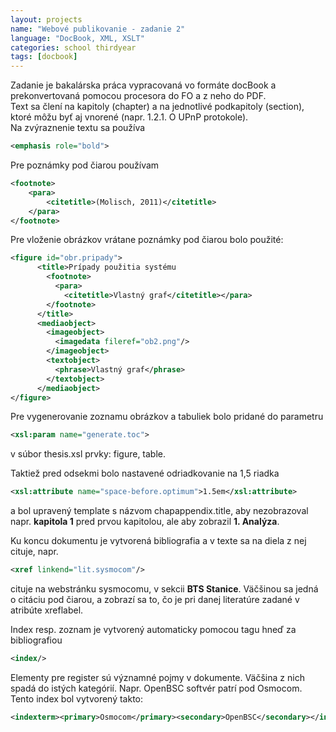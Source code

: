 ```yaml
---
layout: projects
name: "Webové publikovanie - zadanie 2"
language: "DocBook, XML, XSLT"
categories: school thirdyear
tags: [docbook]
---
```


Zadanie je bakalárska práca vypracovaná vo formáte docBook a prekonvertovaná pomocou procesora do FO a z neho do PDF.  
Text sa člení na kapitoly (chapter) a na jednotlivé podkapitoly (section), ktoré môžu byť aj vnorené (napr. 1.2.1. O UPnP protokole).  
Na zvýraznenie textu sa používa  

```xml
<emphasis role="bold">
```
Pre poznámky pod čiarou používam  

```xml
<footnote>
    <para>
        <citetitle>(Molisch, 2011)</citetitle>
    </para>
</footnote>
```
Pre vloženie obrázkov vrátane poznámky pod čiarou bolo použité:

```xml
<figure id="obr.pripady">
      <title>Prípady použitia systému
        <footnote>
          <para>
            <citetitle>Vlastný graf</citetitle></para>
        </footnote>
      </title>
      <mediaobject>
        <imageobject>
          <imagedata fileref="ob2.png"/>
        </imageobject>
        <textobject>
          <phrase>Vlastný graf</phrase>
        </textobject>
      </mediaobject>
</figure>
```

Pre vygenerovanie zoznamu obrázkov a tabuliek bolo pridané do parametru  

```xml
<xsl:param name="generate.toc">
```
v súbor thesis.xsl prvky: figure, table. 

Taktiež pred odsekmi bolo nastavené odriadkovanie na 1,5 riadka  

```xml
<xsl:attribute name="space-before.optimum">1.5em</xsl:attribute>
```
a bol upravený template s názvom chapappendix.title, aby nezobrazoval napr. **kapitola 1** pred prvou kapitolou, ale aby zobrazil **1. Analýza**.

Ku koncu dokumentu je vytvorená bibliografia a v texte sa na diela z nej cituje, napr. 

```xml
<xref linkend="lit.sysmocom"/>
```
cituje na webstránku sysmocomu, v sekcii **BTS Stanice**. Väčšinou sa jedná o citáciu pod čiarou, a zobrazí sa to, čo je pri danej literatúre zadané v atribúte xreflabel.

Index resp. zoznam je vytvorený automaticky pomocou tagu hneď za bibliografiou  

```xml
<index/>
```

Elementy pre register sú významné pojmy v dokumente. Väčšina z nich spadá do istých kategórií. Napr. OpenBSC softvér patrí pod Osmocom. Tento index bol vytvorený takto:  

```xml
<indexterm><primary>Osmocom</primary><secondary>OpenBSC</secondary></indexterm>
```
